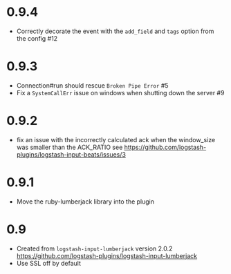 # 0.9.4
  - Correctly decorate the event with the `add_field` and `tags` option from the config #12
# 0.9.3
  - Connection#run should rescue `Broken Pipe Error` #5
  - Fix a `SystemCallErr` issue on windows when shutting down the server #9

# 0.9.2
  - fix an issue with the incorrectly calculated ack when the window_size was smaller than the ACK_RATIO see  https://github.com/logstash-plugins/logstash-input-beats/issues/3

# 0.9.1
  - Move the ruby-lumberjack library into the plugin

# 0.9
  - Created from `logstash-input-lumberjack` version 2.0.2 https://github.com/logstash-plugins/logstash-input-lumberjack
  - Use SSL off by default
